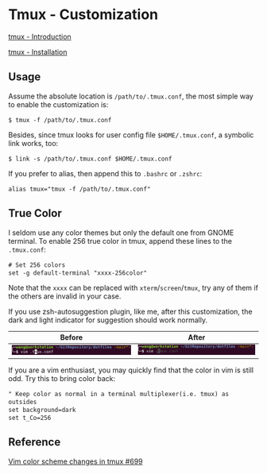 # Tmux - Customization

[tmux - Introduction](https://github.com/tmux/tmux)

[tmux - Installation](https://github.com/tmux/tmux/wiki/Installing)



## Usage

Assume the absolute location is `/path/to/.tmux.conf`, the most simple way to enable the customization is:

```shell
$ tmux -f /path/to/.tmux.conf
```

Besides, since tmux looks for user config file `$HOME/.tmux.conf`, a symbolic link works, too:

```shell
$ link -s /path/to/.tmux.conf $HOME/.tmux.conf
```

If you prefer to alias, then append this to `.bashrc` or `.zshrc`:

```shell
alias tmux="tmux -f /path/to/.tmux.conf"
```



## True Color

I seldom use any color themes but only the default one from GNOME terminal. To enable 256 true color in tmux, append these lines to the `.tmux.conf`:

```shell
# Set 256 colors
set -g default-terminal "xxxx-256color"
```

Note that the `xxxx` can be replaced with `xterm`/`screen`/`tmux`, try any of them if the others are invalid in your case.

If you use zsh-autosuggestion plugin, like me, after this customization, the dark and light indicator for suggestion should work normally.

| Before                                                       | After                                                        |
| ------------------------------------------------------------ | ------------------------------------------------------------ |
| <img src="./imgs/image-none-256color.png" alt="image-20210731153130817" style="zoom:35%;" /> | <img src="./imgs/image-256color.png" alt="image-20210731152739608" style="zoom:35%;" /> |

If you are a vim enthusiast, you may quickly find that the color in vim is still odd. Try this to bring color back:

```vimrc
" Keep color as normal in a terminal multiplexer(i.e. tmux) as outsides
set background=dark
set t_Co=256
```



## Reference

[Vim color scheme changes in tmux #699](https://github.com/tmux/tmux/issues/699)

